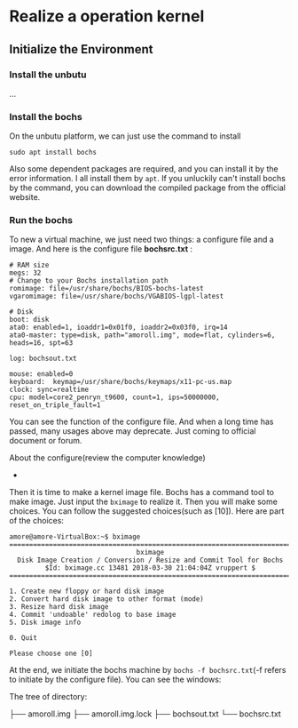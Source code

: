# Realize a operation kernel

## Initialize the Environment



### Install the unbutu

...

### Install the bochs

On the unbutu platform, we can just use the command to install

```
sudo apt install bochs
```

Also some dependent packages are required, and you can install it by the error information. I all install them by `apt`. If you unluckily can't install bochs by the command, you can download the compiled package from the official website. 

### Run the bochs

To new a virtual machine, we just need two things: a configure file and a image. And here is the configure file **bochsrc.txt**  :

 ```
 # RAM size
 megs: 32
 # Change to your Bochs installation path
 romimage: file=/usr/share/bochs/BIOS-bochs-latest
 vgaromimage: file=/usr/share/bochs/VGABIOS-lgpl-latest
 
 # Disk
 boot: disk
 ata0: enabled=1, ioaddr1=0x01f0, ioaddr2=0x03f0, irq=14
 ata0-master: type=disk, path="amoroll.img", mode=flat, cylinders=6, heads=16, spt=63
 
 log: bochsout.txt
 
 mouse: enabled=0
 keyboard:  keymap=/usr/share/bochs/keymaps/x11-pc-us.map
 clock: sync=realtime
 cpu: model=core2_penryn_t9600, count=1, ips=50000000, reset_on_triple_fault=1
 ```

You can see the function of the configure file. And when a long time has passed, many usages above may deprecate. Just coming to official document or forum.

About the configure(review the computer knowledge)

- 



Then it is time to make a kernel image file. Bochs has a command tool to make image. Just input the `bximage` to realize it. Then you will make some choices. You can follow the suggested choices(such as [10]). Here are part of the choices:

``` 
amore@amore-VirtualBox:~$ bximage
========================================================================
                                bximage
  Disk Image Creation / Conversion / Resize and Commit Tool for Bochs
         $Id: bximage.cc 13481 2018-03-30 21:04:04Z vruppert $
========================================================================

1. Create new floppy or hard disk image
2. Convert hard disk image to other format (mode)
3. Resize hard disk image
4. Commit 'undoable' redolog to base image
5. Disk image info

0. Quit

Please choose one [0] 
```

At the end, we initiate the bochs machine by `bochs -f bochsrc.txt`(-f refers to initiate by the configure file). You can see the windows:



The tree of directory:

├── amoroll.img
├── amoroll.img.lock
├── bochsout.txt
└── bochsrc.txt